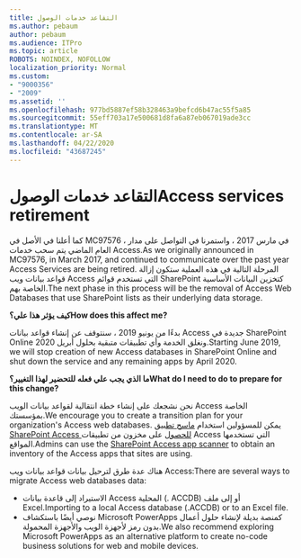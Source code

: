 ```yaml
---
title: التقاعد خدمات الوصول
ms.author: pebaum
author: pebaum
ms.audience: ITPro
ms.topic: article
ROBOTS: NOINDEX, NOFOLLOW
localization_priority: Normal
ms.custom:
- "9000356"
- "2009"
ms.assetid: ''
ms.openlocfilehash: 977bd5887ef58b328463a9befcd6b47ac55f5a85
ms.sourcegitcommit: 55eff703a17e500681d8fa6a87eb067019ade3cc
ms.translationtype: MT
ms.contentlocale: ar-SA
ms.lasthandoff: 04/22/2020
ms.locfileid: "43687245"
---
```

# <a name="access-services-retirement"></a><span data-ttu-id="cdc41-102">التقاعد خدمات الوصول</span><span class="sxs-lookup"><span data-stu-id="cdc41-102">Access services retirement</span></span>

<span data-ttu-id="cdc41-103">كما أعلنا في الأصل في MC97576 ، في مارس 2017 ، واستمرنا في التواصل على مدار العام الماضي يتم سحب خدمات Access.</span><span class="sxs-lookup"><span data-stu-id="cdc41-103">As we originally announced in MC97576, in March 2017, and continued to communicate over the past year Access Services are being retired.</span></span> <span data-ttu-id="cdc41-104">المرحلة التالية في هذه العملية ستكون إزالة قواعد بيانات ويب Access التي تستخدم قوائم SharePoint كتخزين البيانات الأساسية الخاصة بهم.</span><span class="sxs-lookup"><span data-stu-id="cdc41-104">The next phase in this process will be the removal of Access Web Databases that use SharePoint lists as their underlying data storage.</span></span>

<span data-ttu-id="cdc41-105">**كيف يؤثر هذا علي؟**</span><span class="sxs-lookup"><span data-stu-id="cdc41-105">**How does this affect me?**</span></span>

<span data-ttu-id="cdc41-106">بدءًا من يونيو 2019 ، سنتوقف عن إنشاء قواعد بيانات Access جديدة في SharePoint Online ونغلق الخدمة وأي تطبيقات متبقية بحلول أبريل 2020.</span><span class="sxs-lookup"><span data-stu-id="cdc41-106">Starting June 2019, we will stop creation of new Access databases in SharePoint Online and shut down the service and any remaining apps by April 2020.</span></span>

<span data-ttu-id="cdc41-107">**ما الذي يجب علي فعله للتحضير لهذا التغيير؟**</span><span class="sxs-lookup"><span data-stu-id="cdc41-107">**What do I need to do to prepare for this change?**</span></span>

<span data-ttu-id="cdc41-108">نحن نشجعك على إنشاء خطة انتقالية لقواعد بيانات الويب Access الخاصة بمؤسستك.</span><span class="sxs-lookup"><span data-stu-id="cdc41-108">We encourage you to create a transition plan for your organization's Access web databases.</span></span> <span data-ttu-id="cdc41-109">يمكن للمسؤولين استخدام [ماسح تطبيق SharePoint Access للحصول](https://github.com/SharePoint/PnP-Tools/tree/master/Solutions/SharePoint.AccessApp.Scanner) على مخزون من تطبيقات Access التي تستخدمها المواقع.</span><span class="sxs-lookup"><span data-stu-id="cdc41-109">Admins can use the [SharePoint Access app scanner](https://github.com/SharePoint/PnP-Tools/tree/master/Solutions/SharePoint.AccessApp.Scanner) to obtain an inventory of the Access apps that sites are using.</span></span>

<span data-ttu-id="cdc41-110">هناك عدة طرق لترحيل بيانات قواعد بيانات ويب Access:</span><span class="sxs-lookup"><span data-stu-id="cdc41-110">There are several ways to migrate Access web databases data:</span></span>

- <span data-ttu-id="cdc41-111">الاستيراد إلى قاعدة بيانات Access المحلية (. ACCDB) أو إلى ملف Excel.</span><span class="sxs-lookup"><span data-stu-id="cdc41-111">Importing to a local Access database (.ACCDB) or to an Excel file.</span></span>
- <span data-ttu-id="cdc41-112">نوصي أيضًا باستكشاف Microsoft PowerApps كمنصة بديلة لإنشاء حلول أعمال بدون رمز لأجهزة الويب والأجهزة المحمولة.</span><span class="sxs-lookup"><span data-stu-id="cdc41-112">We also recommend exploring Microsoft PowerApps as an alternative platform to create no-code business solutions for web and mobile devices.</span></span>